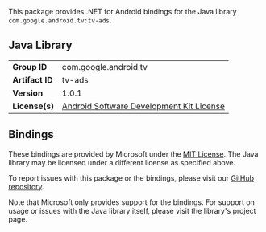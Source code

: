This package provides .NET for Android bindings for the Java library `com.google.android.tv:tv-ads`.

## Java Library

| | |
|-|-|
| **Group ID** | com.google.android.tv |
| **Artifact ID** | tv-ads |
| **Version** | 1.0.1 |
| **License(s)** | [Android Software Development Kit License](https://developer.android.com/studio/terms.html) |

## Bindings

These bindings are provided by Microsoft under the [MIT License](https://opensource.org/licenses/MIT). The Java
library may be licensed under a different license as specified above.

To report issues with this package or the bindings, please visit our [GitHub repository](https://aka.ms/android-libraries).

Note that Microsoft only provides support for the bindings. For support on
usage or issues with the Java library itself, please visit the library's project page.
